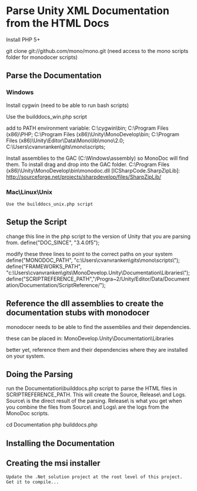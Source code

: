 # Parse Unity XML Documentation from the HTML Docs

Install PHP 5+

git clone git://github.com/mono/mono.git (need access to the mono scripts folder for monodocer scripts)

## Parse the Documentation

### Windows
Install cygwin (need to be able to run bash scripts)

Use the builddocs_win.php script


add to PATH environment variable:
	C:\cygwin\bin;
	C:\Program Files (x86)\PHP;
	C:\Program Files (x86)\Unity\MonoDevelop\bin;
	C:\Program Files (x86)\Unity\Editor\Data\Mono\lib\mono\2.0;
	C:\Users\cvanvranken\gits\mono\scripts;

Install assemblies to the GAC (C:\Windows\assembly) so MonoDoc will find them.  To install drag and drop into the GAC folder.
	C:\Program Files (x86)\Unity\MonoDevelop\bin\monodoc.dll
	[ICSharpCode.SharpZipLib]: http://sourceforge.net/projects/sharpdevelop/files/SharpZipLib/

### Mac\Linux\Unix
	Use the builddocs_unix.php script
## Setup the Script
change this line in the php script to the version of Unity that you are parsing from.
	define("DOC_SINCE", "3.4.0f5");

modify these three lines to point to the correct paths on your system
	define("MONODOC_PATH", "c:\\Users\\cvanvranken\\gits\\mono\\scripts\\");
	define("FRAMEWORKS_PATH", "c:\\Users\\cvanvranken\\gits\\MonoDevelop.Unity\\Documentation\\Libraries\\");
        define("SCRIPTREFERENCE_PATH","/Progra~2/Unity/Editor/Data/Documentation/Documentation/ScriptReference/");	


## Reference the dll assemblies to create the documentation stubs with monodocer

monodocer needs to be able to find the assemblies and their dependencies. 

these can be placed in: MonoDevelop.Unity\Documentation\Libraries

better yet, reference them and their dependencies where they are installed on your system.

## Doing the Parsing
run the Documentation\builddocs.php script to parse the HTML files in SCRIPTREFERENCE_PATH.  This will create the Source\, Release\ and Logs\.
Source\ is the direct result of the parsing. Release\ is what you get when you combine the files from Source\ and Logs\ are the logs from the MonoDoc scripts.

   cd Documentation
   php builddocs.php

## Installing the Documentation
	

## Creating the msi installer

	Update the .Net solution project at the root level of this project. Get it to compile...